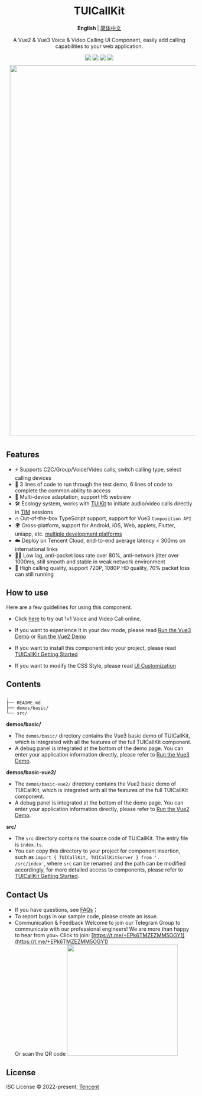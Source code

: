 <h1 align="center"> TUICallKit </h1>

<p align="center"> 
<b> English </b> | <a href="https://github.com/tencentyun/TUICallKit/blob/main/Web/README.zh-CN.md"> 简体中文 </a>
</p>

<p align="center">  A Vue2 & Vue3 Voice & Video Calling UI Component, easily add calling capabilities to  your web application.</p>

<div align="center">
<img src="https://img.shields.io/npm/v/@tencentcloud/call-uikit-vue">
<img src="https://img.shields.io/badge/Vue-%5E3.0.0-brightgreen">
<img src="https://img.shields.io/badge/support-docs%20%26%20demos-yellow">
<img src="https://img.shields.io/npm/l/@tencentcloud/call-uikit-vue">
<!-- https://shields.io/category/version  - tag: docs/demos, H5, v1.0.3(changelog), 
GitHub Release Date: -->
</div>

<img src="https://user-images.githubusercontent.com/57169560/205650396-476e0e20-42a3-493a-8e90-6f7ba50da83e.gif" style="width: 1000px; margin: 10px;" align="center">

## Features

- ⚡️ Supports C2C/Group/Voice/Video calls, switch calling type, select calling devices
- 🌟 3 lines of code to run through the test demo, 6 lines of code to complete the common ability to access
- 📱 Multi-device adaptation, support H5 webview 
- 🛠 Ecology system, works with [TUIKit](https://www.tencentcloud.com/document/product/1047/50061) to initiate audio/video calls directly in [TIM](https://www.tencentcloud.com/document/product/1047/33513) sessions
- 🔥 Out-of-the-box TypeScript support, support for Vue3 `Composition API`
- 🌍 Cross-platform, support for Android, iOS, Web, applets, Flutter, uniapp, etc. [multiple development platforms](https://www.tencentcloud.com/document/product/647/35078)
- ☁️ Deploy on Tencent Cloud, end-to-end average latency < 300ms on international links
- 🤙🏻 Low lag, anti-packet loss rate over 80%, anti-network jitter over 1000ms, still smooth and stable in weak network environment
- 🌈 High calling quality, support 720P, 1080P HD quality, 70% packet loss can still running

## How to use

Here are a few guidelines for using this component.

- Click [here](https://tcms-demo.tencentcloud.com/exp-center/index.html#/detail?scene=callkit) to try out 1v1 Voice and Video Call online.

- If you want to experience it in your dev mode, please read [Run the Vue3 Demo](https://github.com/tencentyun/TUICallKit/blob/main/Web/demos/basic/README.md) or [Run the Vue2 Demo](https://github.com/tencentyun/TUICallKit/blob/main/Web/demos/basic-vue2/README.md)

- If you want to install this component into your project, please read [TUICallKit Getting Started](https://www.tencentcloud.com/document/product/647/50993)

- If you want to modify the CSS Style, please read [UI Customization](https://www.tencentcloud.com/document/product/647/50997)

## Contents

```text
.
├── README.md
├── demos/basic/
└── src/
```

**demos/basic/**

- The `demos/basic/` directory contains the Vue3 basic demo of TUICallKit, which is integrated with all the features of the full TUICallKit component.
- A debug panel is integrated at the bottom of the demo page. You can enter your application information directly, please refer to [Run the Vue3 Demo](https://github.com/tencentyun/TUICallKit/blob/main/Web/demos/basic/README.md).

**demos/basic-vue2/**

- The `demos/basic-vue2/` directory contains the Vue2 basic demo of TUICallKit, which is integrated with all the features of the full TUICallKit component.
- A debug panel is integrated at the bottom of the demo page. You can enter your application information directly, please refer to [Run the Vue2 Demo](https://github.com/tencentyun/TUICallKit/blob/main/Web/demos/basic-vue2/README.md).

**src/** 

- The `src` directory contains the source code of TUICallKit. The entry file is `index.ts`.
- You can copy this directory to your project for component insertion, such as `import { TUICallKit, TUICallKitServer } from '. /src/index'`, where `src` can be renamed and the path can be modified accordingly, for more detailed access to components, please refer to [TUICallKit Getting Started](https://www.tencentcloud.com/document/product/647/50993).

<!-- ## Changelog -->

<!-- - For the changelog of the SDK, see [Release Notes (Web)](https://www.tencentcloud.com/document/product/647/50997). -->

## Contact Us

- If you have questions, see [FAQs](https://www.tencentcloud.com/document/product/647/51024)；
- To report bugs in our sample code, please create an issue.
- Communication & Feedback
Welcome to join our Telegram Group to communicate with our professional engineers! We are more than happy to hear from you~
Click to join: [https://t.me/+EPk6TMZEZMM5OGY1](https://t.me/+EPk6TMZEZMM5OGY1)   
Or scan the QR code
  <img src="https://qcloudimg.tencent-cloud.cn/raw/79cbfd13877704ff6e17f30de09002dd.jpg" width="300px">    

## License

ISC License © 2022-present, [Tencent](https://www.tencent.com/)
